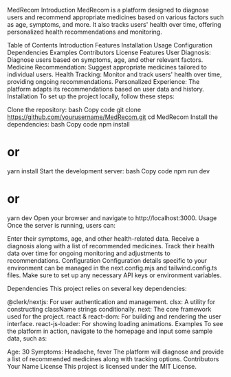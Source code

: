 MedRecom
Introduction
MedRecom is a platform designed to diagnose users and recommend appropriate medicines based on various factors such as age, symptoms, and more. It also tracks users' health over time, offering personalized health recommendations and monitoring.

Table of Contents
Introduction
Features
Installation
Usage
Configuration
Dependencies
Examples
Contributors
License
Features
User Diagnosis: Diagnose users based on symptoms, age, and other relevant factors.
Medicine Recommendation: Suggest appropriate medicines tailored to individual users.
Health Tracking: Monitor and track users' health over time, providing ongoing recommendations.
Personalized Experience: The platform adapts its recommendations based on user data and history.
Installation
To set up the project locally, follow these steps:

Clone the repository:
bash
Copy code
git clone https://github.com/yourusername/MedRecom.git
cd MedRecom
Install the dependencies:
bash
Copy code
npm install
# or
yarn install
Start the development server:
bash
Copy code
npm run dev
# or
yarn dev
Open your browser and navigate to http://localhost:3000.
Usage
Once the server is running, users can:

Enter their symptoms, age, and other health-related data.
Receive a diagnosis along with a list of recommended medicines.
Track their health data over time for ongoing monitoring and adjustments to recommendations.
Configuration
Configuration details specific to your environment can be managed in the next.config.mjs and tailwind.config.ts files. Make sure to set up any necessary API keys or environment variables.

Dependencies
This project relies on several key dependencies:

@clerk/nextjs: For user authentication and management.
clsx: A utility for constructing className strings conditionally.
next: The core framework used for the project.
react & react-dom: For building and rendering the user interface.
react-js-loader: For showing loading animations.
Examples
To see the platform in action, navigate to the homepage and input some sample data, such as:

Age: 30
Symptoms: Headache, fever
The platform will diagnose and provide a list of recommended medicines along with tracking options.
Contributors
Your Name
License
This project is licensed under the MIT License.
